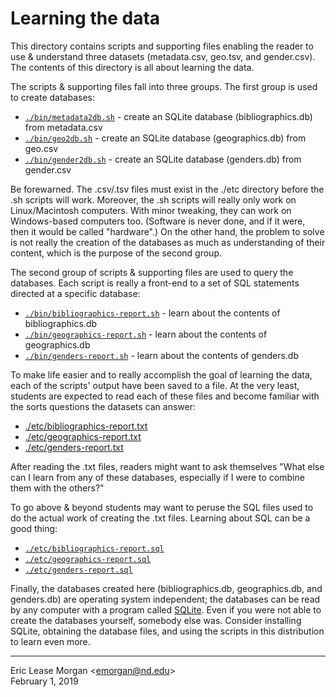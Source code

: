 # Learning the data

This directory contains scripts and supporting files enabling the reader to use &amp; understand three datasets (metadata.csv, geo.tsv, and gender.csv). The contents of this directory is all about learning the data.

The scripts &amp; supporting files fall into three groups. The first group is used to create databases:

  * [`./bin/metadata2db.sh`](./bin/metadata2db.sh) - create an SQLite database (bibliographics.db) from metadata.csv
  * [`./bin/geo2db.sh`](./bin/geo2db.sh) - create an SQLite database (geographics.db) from geo.csv
  * [`./bin/gender2db.sh`](./bin/gender2db.sh) - create an SQLite database (genders.db) from gender.csv

Be forewarned. The .csv/.tsv files must exist in the ./etc directory before the .sh scripts will work. Moreover, the .sh scripts will really only work on Linux/Macintosh computers. With minor tweaking, they can work on Windows-based computers too. (Software is never done, and if it were, then it would be called "hardware".) On the other hand, the problem to solve is not really the creation of the databases as much as understanding of their content, which is the purpose of the second group.

The second group of scripts &amp; supporting files are used to query the databases. Each script is really a front-end to a set of SQL statements directed at a specific database:

  * [`./bin/bibliographics-report.sh`](./bin/bibliographics-report.sh) - learn about the contents of bibliographics.db
  * [`./bin/geographics-report.sh`](./bin/geographics-report.sh) - learn about the contents of geographics.db
  * [`./bin/genders-report.sh`](./bin/genders-report.sh) - learn about the contents of genders.db

To make life easier and to really accomplish the goal of learning the data, each of the scripts' output have been saved to a file. At the very least, students are expected to read each of these files and become familiar with the sorts questions the datasets can answer:

  * [./etc/bibliographics-report.txt](./etc/bibliographics-report.txt)
  * [./etc/geographics-report.txt](./etc/geographics-report.txt)
  * [./etc/genders-report.txt](./etc/genders-report.txt)

After reading the .txt files, readers might want to ask themselves "What else can I learn from any of these databases, especially if I were to combine them with the others?"

To go above &amp; beyond students may want to peruse the SQL files used to do the actual work of creating the .txt files. Learning about SQL can be a good thing:

  * [`./etc/bibliographics-report.sql`](./etc/bibliographics-report.sql)
  * [`./etc/geographics-report.sql`](./etc/geographics-report.sql)
  * [`./etc/genders-report.sql`](./etc/genders-report.sql)

Finally, the databases created here (bibliographics.db, geographics.db, and genders.db) are operating system independent; the databases can be read by any computer with a program called [SQLite](https://www.sqlite.org/). Even if you were not able to create the databases yourself, somebody else was. Consider installing SQLite, obtaining the database files, and using the scripts in this distribution to learn even more.

---
Eric Lease Morgan &lt;emorgan@nd.edu&gt;  
February 1, 2019
